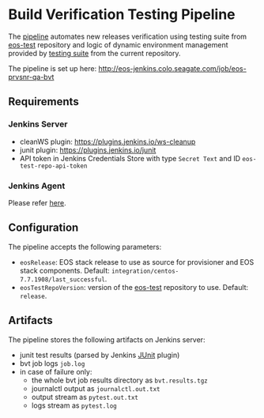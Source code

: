 # Build Verification Testing Pipeline

The [pipeline](../devops/bvt/Jenkinsfile.bvt) automates new releases verification using
testing suite from [eos-test](https://seagit.okla.seagate.com/eos/qa/eos-test/)
repository and logic of dynamic environment management provided by [testing suite](../test)
from the current repository.

The pipeline is set up here: <http://eos-jenkins.colo.seagate.com/job/eos-prvsnr-qa-bvt>

## Requirements

### Jenkins Server

- cleanWS plugin: <https://plugins.jenkins.io/ws-cleanup>
- junit plugin: <https://plugins.jenkins.io/junit>
- API token in Jenkins Credentials Store with type `Secret Text` and ID `eos-test-repo-api-token`

### Jenkins Agent

Please refer [here](https://github.com/Seagate/cortx-prvsnr#jenkins-agent).

## Configuration

The pipeline accepts the following parameters:

- `eosRelease`: EOS stack release to use as source for provisioner and EOS stack components.
Default: `integration/centos-7.7.1908/last_successful`.
- `eosTestRepoVersion`: version of the [eos-test](https://seagit.okla.seagate.com/eos/qa/eos-test/)
repository to use. Default: `release`.

## Artifacts

The pipeline stores the following artifacts on Jenkins server:

- junit test results (parsed by Jenkins [JUnit](https://plugins.jenkins.io/junit) plugin)
- bvt job logs `job.log`
- in case of failure only:
  - the whole bvt job results directory as `bvt.results.tgz`
  - journalctl output as `journalctl.out.txt`
  - output stream as `pytest.out.txt`
  - logs stream as `pytest.log`
